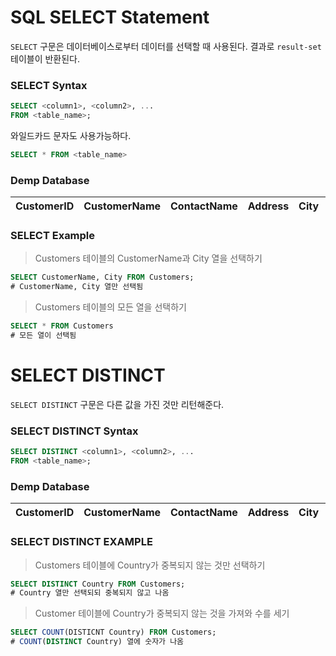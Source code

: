 ﻿# SQL SELECT Statement

`SELECT` 구문은 데이터베이스로부터 데이터를 선택할 때 사용된다.
결과로 `result-set` 테이블이 반환된다.

### SELECT Syntax
```sql
SELECT <column1>, <column2>, ...
FROM <table_name>;
```

와일드카드 문자도 사용가능하다.
```sql
SELECT * FROM <table_name>
```

### Demp Database

| CustomerID | CustomerName | ContactName | Address | City | PostalCode | Country |
|------------|--------------|-------------|---------|------|------------|---------|

### SELECT Example

> Customers 테이블의 CustomerName과 City 열을 선택하기

```sql
SELECT CustomerName, City FROM Customers;
# CustomerName, City 열만 선택됨
```

> Customers 테이블의 모든 열을 선택하기

```sql
SELECT * FROM Customers
# 모든 열이 선택됨
```

# SELECT DISTINCT

`SELECT DISTINCT` 구문은 다른 값을 가진 것만 리턴해준다.

### SELECT DISTINCT Syntax
```sql
SELECT DISTINCT <column1>, <column2>, ...
FROM <table_name>;
```

### Demp Database

| CustomerID | CustomerName | ContactName | Address | City | PostalCode | Country |
|------------|--------------|-------------|---------|------|------------|---------|

### SELECT DISTINCT EXAMPLE

> Customers 테이블에 Country가 중복되지 않는 것만 선택하기
```sql
SELECT DISTINCT Country FROM Customers;
# Country 열만 선택되되 중복되지 않고 나옴
```
> Customer 테이블에 Country가 중복되지 않는 것을 가져와 수를 세기
```sql
SELECT COUNT(DISTICNT Country) FROM Customers;
# COUNT(DISTINCT Country) 열에 숫자가 나옴
```


